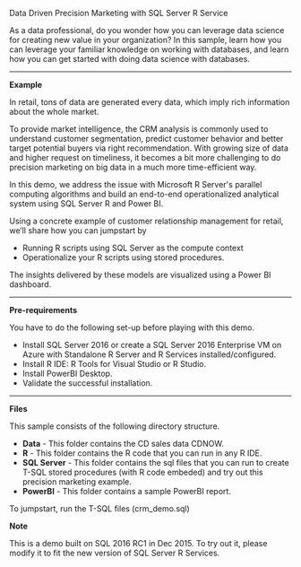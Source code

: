 ﻿Data Driven Precision Marketing with SQL Server R Service

As a data professional, do you wonder how you can leverage data science for creating new value in your organization? In this sample, learn how you can leverage your familiar knowledge on working with databases, and learn how you can get started with doing data science with databases.

----------

**Example**

In retail, tons of data are generated every data, which imply rich information about the whole market. 

To provide market intelligence, the CRM analysis is commonly used to understand customer segmentation, predict customer behavior and better target potential buyers via right recommendation. With growing size of data and higher request on timeliness, it becomes a bit more challenging to do precision marketing on big data in a much more time-efficient way. 

In this demo, we address the issue with Microsoft R Server's parallel computing algorithms and build an end-to-end operationalized analytical system using SQL Server R and Power BI.

Using a concrete example of customer relationship management for retail, we’ll share how you can jumpstart by

- Running R scripts using SQL Server as the compute context
- Operationalize your R scripts using stored procedures. 

The insights delivered by these models are visualized using a Power BI dashboard.

----------

**Pre-requirements**

You have to do the following set-up before playing with this demo.

- Install SQL Server 2016 or create a SQL Server 2016 Enterprise VM on Azure with Standalone R Server and R Services installed/configured. 
- Install R IDE: R Tools for Visual Studio or R Studio.
- Install PowerBI Desktop.
- Validate the successful installation.

----------

**Files**

This sample consists of the following directory structure.

- **Data** - This folder contains the CD sales data CDNOW.
- **R** - This folder contains the R code that you can run in any R IDE.
- **SQL Server** - This folder contains the sql files that you can run to create T-SQL stored procedures (with R code embeded) and try out this precision marketing example. 
- **PowerBI** - This folder contains a sample PowerBI report. 

To jumpstart, run the T-SQL files (crm_demo.sql)

**Note**

This is a demo built on SQL 2016 RC1 in Dec 2015. To try out it, please modify it to fit the new version of SQL Server R Services. 






